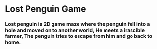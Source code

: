 <h1>Lost Penguin Game</h1>
<h3>Lost penguin is 2D game maze where the penguin fell into a hole and moved on to another world, He meets a irascible farmer, The penguin tries to escape from him and go back to home.</h3>

